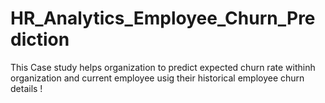 # HR_Analytics_Employee_Churn_Prediction

This Case study helps organization to predict expected churn rate withinh organization and current employee usig their historical employee churn details !
